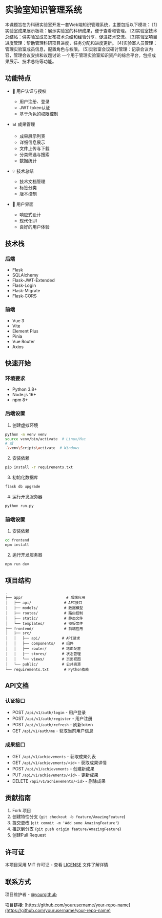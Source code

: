 # 实验室知识管理系统

本课题旨在为科研实验室开发一套Web端知识管理系统，主要包括以下模块：
[1]实验室成果展示板块：展示实验室的科研成果，便于查看和管理。
[2]实验室技术总结帖：供实验室成员发布技术总结和经验分享，促进技术交流。
[3]实验室项目进度管理：帮助管理科研项目进度，任务分配和进度更新。
[4]实验室人员管理：管理实验室成员信息，配置角色与权限。
[5]实验室会议研讨管理：记录会议内容，管理会议安排和议题讨论
一个用于管理实验室知识资产的综合平台，包括成果展示、技术总结等功能。

## 功能特点

- 🔐 用户认证与授权
  - 用户注册、登录
  - JWT token认证
  - 基于角色的权限控制

- 📊 成果管理
  - 成果展示列表
  - 详细信息展示
  - 文件上传与下载
  - 分类筛选与搜索
  - 数据统计

- 💡 技术总结
  - 技术文档管理
  - 标签分类
  - 版本控制

- 🎨 用户界面
  - 响应式设计
  - 现代化UI
  - 良好的用户体验

## 技术栈

### 后端
- Flask
- SQLAlchemy
- Flask-JWT-Extended
- Flask-Login
- Flask-Migrate
- Flask-CORS

### 前端
- Vue 3
- Vite
- Element Plus
- Pinia
- Vue Router
- Axios

## 快速开始

### 环境要求
- Python 3.8+
- Node.js 16+
- npm 8+

### 后端设置
1. 创建虚拟环境
```bash
python -m venv venv
source venv/bin/activate  # Linux/Mac
# 或
.\venv\Scripts\activate  # Windows
```

2. 安装依赖
```bash
pip install -r requirements.txt
```

3. 初始化数据库
```bash
flask db upgrade
```

4. 运行开发服务器
```bash
python run.py
```

### 前端设置
1. 安装依赖
```bash
cd frontend
npm install
```

2. 运行开发服务器
```bash
npm run dev
```

## 项目结构
```
.
├── app/                    # 后端应用
│   ├── api/               # API接口
│   ├── models/            # 数据模型
│   ├── routes/            # 路由控制
│   ├── static/            # 静态文件
│   └── templates/         # 模板文件
├── frontend/              # 前端应用
│   ├── src/              
│   │   ├── api/          # API请求
│   │   ├── components/   # 组件
│   │   ├── router/       # 路由配置
│   │   ├── stores/       # 状态管理
│   │   └── views/        # 页面视图
│   └── public/           # 公共资源
└── requirements.txt       # Python依赖
```

## API文档

### 认证接口
- POST `/api/v1/auth/login` - 用户登录
- POST `/api/v1/auth/register` - 用户注册
- POST `/api/v1/auth/refresh` - 刷新token
- GET `/api/v1/auth/me` - 获取当前用户信息

### 成果接口
- GET `/api/v1/achievements` - 获取成果列表
- GET `/api/v1/achievements/<id>` - 获取成果详情
- POST `/api/v1/achievements` - 创建新成果
- PUT `/api/v1/achievements/<id>` - 更新成果
- DELETE `/api/v1/achievements/<id>` - 删除成果

## 贡献指南

1. Fork 项目
2. 创建特性分支 (`git checkout -b feature/AmazingFeature`)
3. 提交更改 (`git commit -m 'Add some AmazingFeature'`)
4. 推送到分支 (`git push origin feature/AmazingFeature`)
5. 创建Pull Request

## 许可证

本项目采用 MIT 许可证 - 查看 [LICENSE](LICENSE) 文件了解详情

## 联系方式

项目维护者 - [@yourgithub](https://github.com/yourgithub)

项目链接: [https://github.com/yourusername/your-repo-name](https://github.com/yourusername/your-repo-name)
